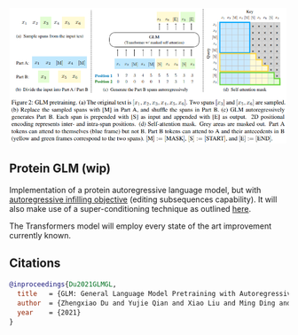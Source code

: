 <img src="./glm.png" width="500px"></img>

## Protein GLM (wip)

Implementation of a protein autoregressive language model, but with <a href="https://arxiv.org/abs/2103.10360">autoregressive infilling objective</a> (editing subsequences capability). It will also make use of a super-conditioning technique as outlined <a href="https://github.com/lucidrains/dalle-pytorch#adjust-text-conditioning-strength">here</a>.

The Transformers model will employ every state of the art improvement currently known.

## Citations

```bibtex
@inproceedings{Du2021GLMGL,
  title   = {GLM: General Language Model Pretraining with Autoregressive Blank Infilling},
  author  = {Zhengxiao Du and Yujie Qian and Xiao Liu and Ming Ding and Jiezhong Qiu and Zhilin Yang and Jie Tang},
  year    = {2021}
}
```
